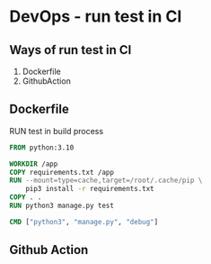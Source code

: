 # DevOps - run test in CI

## Ways of run test in CI

1. Dockerfile
2. GithubAction

## Dockerfile

RUN test in build process

```dockerfile
FROM python:3.10

WORKDIR /app
COPY requirements.txt /app
RUN --mount=type=cache,target=/root/.cache/pip \
    pip3 install -r requirements.txt
COPY . .
RUN python3 manage.py test

CMD ["python3", "manage.py", "debug"]
```

## Github Action
